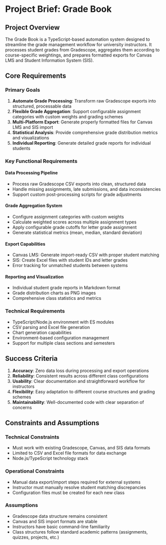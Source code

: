 # Project Brief: Grade Book

## Project Overview

The Grade Book is a TypeScript-based automation system designed to streamline the grade management workflow for university instructors. It processes student grades from Gradescope, aggregates them according to course-specific weightings, and prepares formatted exports for Canvas LMS and Student Information System (SIS).

## Core Requirements

### Primary Goals

1. **Automate Grade Processing**: Transform raw Gradescope exports into structured, processable data
2. **Flexible Grade Aggregation**: Support configurable assignment categories with custom weights and grading schemes
3. **Multi-Platform Export**: Generate properly formatted files for Canvas LMS and SIS import
4. **Statistical Analysis**: Provide comprehensive grade distribution metrics and visualizations
5. **Individual Reporting**: Generate detailed grade reports for individual students

### Key Functional Requirements

#### Data Processing Pipeline

- Process raw Gradescope CSV exports into clean, structured data
- Handle missing assignments, late submissions, and data inconsistencies
- Support custom post-processing scripts for grade adjustments

#### Grade Aggregation System

- Configure assignment categories with custom weights
- Calculate weighted scores across multiple assignment types
- Apply configurable grade cutoffs for letter grade assignment
- Generate statistical metrics (mean, median, standard deviation)

#### Export Capabilities

- Canvas LMS: Generate import-ready CSV with proper student matching
- SIS: Create Excel files with student IDs and letter grades
- Error tracking for unmatched students between systems

#### Reporting and Visualization

- Individual student grade reports in Markdown format
- Grade distribution charts as PNG images
- Comprehensive class statistics and metrics

### Technical Requirements

- TypeScript/Node.js environment with ES modules
- CSV parsing and Excel file generation
- Chart generation capabilities
- Environment-based configuration management
- Support for multiple class sections and semesters

## Success Criteria

1. **Accuracy**: Zero data loss during processing and export operations
2. **Reliability**: Consistent results across different class configurations
3. **Usability**: Clear documentation and straightforward workflow for instructors
4. **Flexibility**: Easy adaptation to different course structures and grading schemes
5. **Maintainability**: Well-documented code with clear separation of concerns

## Constraints and Assumptions

### Technical Constraints

- Must work with existing Gradescope, Canvas, and SIS data formats
- Limited to CSV and Excel file formats for data exchange
- Node.js/TypeScript technology stack

### Operational Constraints

- Manual data export/import steps required for external systems
- Instructor must manually resolve student matching discrepancies
- Configuration files must be created for each new class

### Assumptions

- Gradescope data structure remains consistent
- Canvas and SIS import formats are stable
- Instructors have basic command-line familiarity
- Class structures follow standard academic patterns (assignments, quizzes, projects, etc.)
